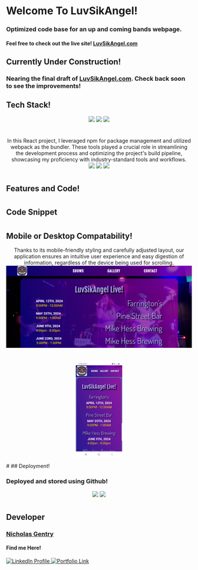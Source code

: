 
# Welcome To LuvSikAngel!

### Optimized code base for an up and coming bands webpage.  
#### Feel free to check out the live site! [LuvSikAngel.com](https://luvsikangel.com)

## Currently Under Construction!

### Nearing the final draft of [LuvSikAngel.com](https://luvsikangel.com). Check back soon to see the improvements!


## Tech Stack!

<p align="center">
<code><img width="12%" src="https://www.vectorlogo.zone/logos/reactjs/reactjs-ar21.svg"></code>
<code><img width="12%" src="https://www.vectorlogo.zone/logos/javascript/javascript-ar21.svg"></code>
<code><img width="12%" src="https://www.vectorlogo.zone/logos/w3_css/w3_css-ar21.svg"></code><br/>
<p/>

#
<p align="center">
In this React project, I leveraged npm for package management and utilized webpack as the bundler. These tools played a crucial role in streamlining the development process and optimizing the project's build pipeline, showcasing my proficiency with industry-standard tools and workflows.<br/>
<code><img width="12%" src="https://www.vectorlogo.zone/logos/nodejs/nodejs-ar21.svg"></code>
<code><img width="12%" src="https://www.vectorlogo.zone/logos/js_webpack/js_webpack-ar21.svg"></code>
<code><img width="12%" src="https://www.vectorlogo.zone/logos/npmjs/npmjs-ar21.svg"></code>
<p/>

#
## Features and Code!

#
## Code Snippet

#
## Mobile or Desktop Compatability!

<p align="center">
    Thanks to its mobile-friendly styling and carefully adjusted layout, our application ensures an intuitive user experience and easy digestion of information, regardless of the device being used for scrolling.
    <img align="center" src="./ReadMePics/Desktop.png"/>
<p/>

#
  <p align="center">
    <img align="center" width="25%" src="./ReadMePics/Mobile.jpg"/>
  </p>
#
## Deployment!

### Deployed and stored using Github!
<p align="center">
<code><img width="12%" src="https://www.vectorlogo.zone/logos/github/github-ar21.svg"></code>
<code><img width="12%" src="https://www.vectorlogo.zone/logos/git-scm/git-scm-ar21.svg"></code>
<p/>

#
## Developer

### [Nicholas Gentry](https://www.linkedin.com/in/nicholas-gentry-2721451b2/)


#### Find me Here!
  <a href="https://www.linkedin.com/in/nicholas-gentry-2721451b2/"> 
    <img src="https://img.shields.io/badge/linkedin-%230077B5.svg?style=for-the-badge&logo=linkedin" alt="LinkedIn Profile">
  </a>
    <a href="https://nickgentrybjj.github.io/Portfolio/"> 
    <img src="https://img.shields.io/badge/_✨_Portfolio_-089992?style=for-the-badge" alt="Portfolio Link" width="120" height="28">
  </a>

